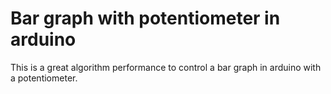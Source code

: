 # Bar graph with potentiometer in arduino
This is a great algorithm performance to control a bar graph in arduino with a potentiometer.
